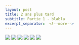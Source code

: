 ```yaml
---
layout: post
title: 2 ans plus tard
subtitle: Partie 1 - blabla
excerpt_separator:  <!--more-->
---
```


<img src="/image/01_2ansplustard.png">
<img src="/image/01_2ansplustard2.png">
<img src="/image/01_2ansplustard3.png">
<img src="/image/01_2ansplustard.png">
<img src="/image/01_2ansplustard2.png">
<img src="/image/01_2ansplustard3.png">